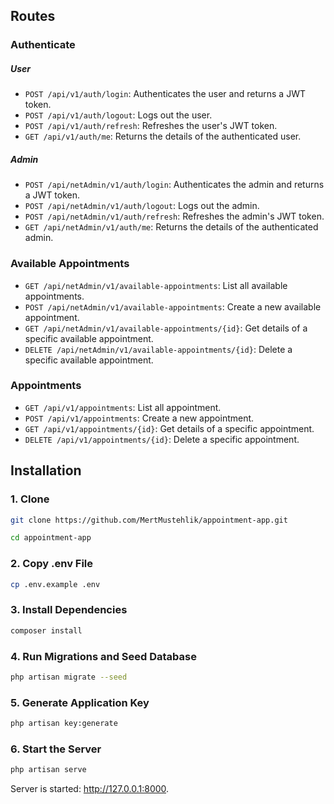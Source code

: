 ## Routes

### Authenticate

##### User

- `POST /api/v1/auth/login`: Authenticates the user and returns a JWT token.
- `POST /api/v1/auth/logout`: Logs out the user.
- `POST /api/v1/auth/refresh`: Refreshes the user's JWT token.
- `GET /api/v1/auth/me`: Returns the details of the authenticated user.

##### Admin

- `POST /api/netAdmin/v1/auth/login`: Authenticates the admin and returns a JWT token.
- `POST /api/netAdmin/v1/auth/logout`: Logs out the admin.
- `POST /api/netAdmin/v1/auth/refresh`: Refreshes the admin's JWT token.
- `GET /api/netAdmin/v1/auth/me`: Returns the details of the authenticated admin.

### Available Appointments

- `GET /api/netAdmin/v1/available-appointments`: List all available appointments.
- `POST /api/netAdmin/v1/available-appointments`: Create a new available appointment.
- `GET /api/netAdmin/v1/available-appointments/{id}`: Get details of a specific available appointment.
- `DELETE /api/netAdmin/v1/available-appointments/{id}`: Delete a specific available appointment.

### Appointments

- `GET /api/v1/appointments`: List all appointment.
- `POST /api/v1/appointments`: Create a new appointment.
- `GET /api/v1/appointments/{id}`: Get details of a specific appointment.
- `DELETE /api/v1/appointments/{id}`: Delete a specific appointment.

## Installation

### 1. Clone

```sh
git clone https://github.com/MertMustehlik/appointment-app.git
```

```sh
cd appointment-app
```

### 2. Copy .env File

```sh
cp .env.example .env
```

### 3. Install Dependencies

```sh
composer install
```

### 4. Run Migrations and Seed Database

```sh
php artisan migrate --seed
```

### 5. Generate Application Key

```sh
php artisan key:generate
```

### 6. Start the Server

```sh
php artisan serve
```

Server is started: http://127.0.0.1:8000.
